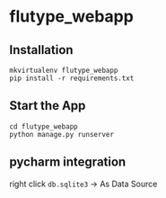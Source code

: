 # flutype_webapp

## Installation
```
mkvirtualenv flutype_webapp
pip install -r requirements.txt
```

## Start the App
```
cd flutype_webapp
python manage.py runserver
```

## pycharm integration
right click `db.sqlite3` -> As Data Source